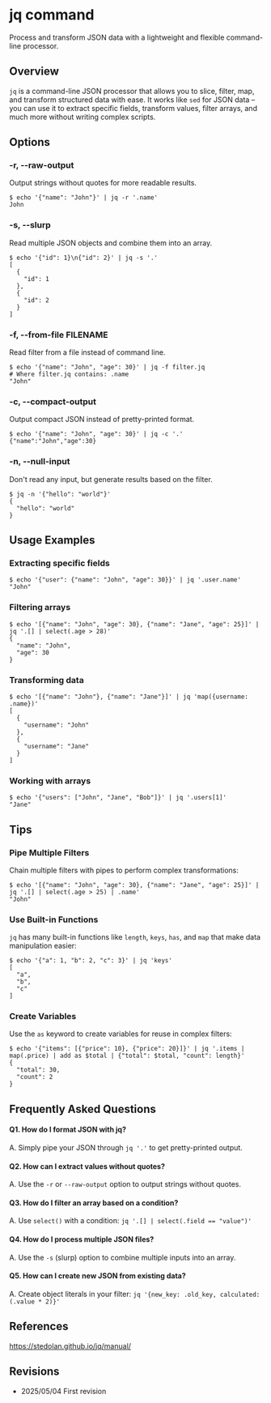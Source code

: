 # jq command

Process and transform JSON data with a lightweight and flexible command-line processor.

## Overview

`jq` is a command-line JSON processor that allows you to slice, filter, map, and transform structured data with ease. It works like `sed` for JSON data – you can use it to extract specific fields, transform values, filter arrays, and much more without writing complex scripts.

## Options

### **-r, --raw-output**

Output strings without quotes for more readable results.

```console
$ echo '{"name": "John"}' | jq -r '.name'
John
```

### **-s, --slurp**

Read multiple JSON objects and combine them into an array.

```console
$ echo '{"id": 1}\n{"id": 2}' | jq -s '.'
[
  {
    "id": 1
  },
  {
    "id": 2
  }
]
```

### **-f, --from-file FILENAME**

Read filter from a file instead of command line.

```console
$ echo '{"name": "John", "age": 30}' | jq -f filter.jq
# Where filter.jq contains: .name
"John"
```

### **-c, --compact-output**

Output compact JSON instead of pretty-printed format.

```console
$ echo '{"name": "John", "age": 30}' | jq -c '.'
{"name":"John","age":30}
```

### **-n, --null-input**

Don't read any input, but generate results based on the filter.

```console
$ jq -n '{"hello": "world"}'
{
  "hello": "world"
}
```

## Usage Examples

### Extracting specific fields

```console
$ echo '{"user": {"name": "John", "age": 30}}' | jq '.user.name'
"John"
```

### Filtering arrays

```console
$ echo '[{"name": "John", "age": 30}, {"name": "Jane", "age": 25}]' | jq '.[] | select(.age > 28)'
{
  "name": "John",
  "age": 30
}
```

### Transforming data

```console
$ echo '[{"name": "John"}, {"name": "Jane"}]' | jq 'map({username: .name})'
[
  {
    "username": "John"
  },
  {
    "username": "Jane"
  }
]
```

### Working with arrays

```console
$ echo '{"users": ["John", "Jane", "Bob"]}' | jq '.users[1]'
"Jane"
```

## Tips

### Pipe Multiple Filters

Chain multiple filters with pipes to perform complex transformations:

```console
$ echo '[{"name": "John", "age": 30}, {"name": "Jane", "age": 25}]' | jq '.[] | select(.age > 25) | .name'
"John"
```

### Use Built-in Functions

`jq` has many built-in functions like `length`, `keys`, `has`, and `map` that make data manipulation easier:

```console
$ echo '{"a": 1, "b": 2, "c": 3}' | jq 'keys'
[
  "a",
  "b",
  "c"
]
```

### Create Variables

Use the `as` keyword to create variables for reuse in complex filters:

```console
$ echo '{"items": [{"price": 10}, {"price": 20}]}' | jq '.items | map(.price) | add as $total | {"total": $total, "count": length}'
{
  "total": 30,
  "count": 2
}
```

## Frequently Asked Questions

#### Q1. How do I format JSON with jq?
A. Simply pipe your JSON through `jq '.'` to get pretty-printed output.

#### Q2. How can I extract values without quotes?
A. Use the `-r` or `--raw-output` option to output strings without quotes.

#### Q3. How do I filter an array based on a condition?
A. Use `select()` with a condition: `jq '.[] | select(.field == "value")'`

#### Q4. How do I process multiple JSON files?
A. Use the `-s` (slurp) option to combine multiple inputs into an array.

#### Q5. How can I create new JSON from existing data?
A. Create object literals in your filter: `jq '{new_key: .old_key, calculated: (.value * 2)}'`

## References

https://stedolan.github.io/jq/manual/

## Revisions

- 2025/05/04 First revision